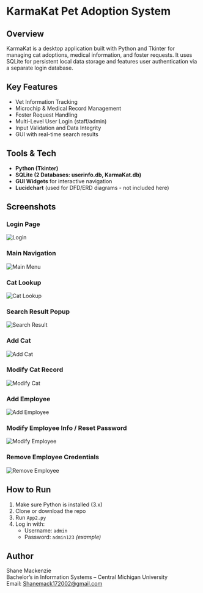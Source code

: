 # KarmaKat Pet Adoption System

## Overview
KarmaKat is a desktop application built with Python and Tkinter for managing cat adoptions, medical information, and foster requests. It uses SQLite for persistent local data storage and features user authentication via a separate login database.

## Key Features
- Vet Information Tracking
- Microchip & Medical Record Management
- Foster Request Handling
- Multi-Level User Login (staff/admin)
- Input Validation and Data Integrity
- GUI with real-time search results

## Tools & Tech
- **Python (Tkinter)**
- **SQLite (2 Databases: userinfo.db, KarmaKat.db)**
- **GUI Widgets** for interactive navigation
- **Lucidchart** (used for DFD/ERD diagrams - not included here)

## Screenshots

### Login Page
![Login](screenshots/login_screen.png)

### Main Navigation
![Main Menu](screenshots/main_menu.png)

### Cat Lookup
![Cat Lookup](screenshots/cat_lookup.png)

### Search Result Popup
![Search Result](screenshots/cat_search_result.png)

### Add Cat
![Add Cat](screenshots/add_cat.png)

### Modify Cat Record
![Modify Cat](screenshots/modify_cat.png)

### Add Employee
![Add Employee](screenshots/add_employee.png)

### Modify Employee Info / Reset Password
![Modify Employee](screenshots/modify_employee.png)

### Remove Employee Credentials
![Remove Employee](screenshots/remove_employee.png)


## How to Run
1. Make sure Python is installed (3.x)
2. Clone or download the repo
3. Run `App2.py`
4. Log in with:
   - Username: `admin`
   - Password: `admin123` *(example)*

## Author
Shane Mackenzie  
Bachelor’s in Information Systems – Central Michigan University  
Email: Shanemack172002@gmail.com
